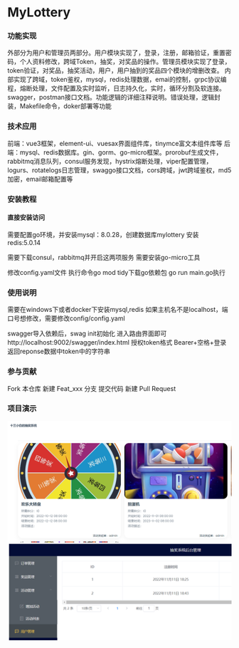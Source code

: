 # MyLottery


### 功能实现

   外部分为用户和管理员两部分。用户模块实现了，登录，注册，邮箱验证，重置密码，个人资料修改，跨域Token，抽奖，对奖品的操作。管理员模块实现了登录，token验证，对奖品，抽奖活动，用户，用户抽到的奖品四个模块的增删改查。
		内部实现了跨域，token鉴权，mysql，redis处理数据，emai的控制，grpc协议编程，熔断处理，文件配置及实时监听，日志持久化，实时，循环分割及软连接。swagger，postman接口文档。功能逻辑的详细注释说明。错误处理，逻辑封装，Makefile命令，doker部署等功能

### 技术应用

前端：vue3框架，element-ui、vuesax界面组件库，tinymce富文本组件库等
后端：mysql、redis数据库。gin、gorm、go-micro框架。prorobuf生成文件，rabbitmq消息队列，consul服务发现，hystrix熔断处理，viper配置管理，logurs、rotatelogs日志管理，swaggo接口文档，cors跨域，jwt跨域鉴权，md5加密，email邮箱配置等

### 安装教程


#### 直接安装访问
需要配置go环境，并安装mysql：8.0.28，创建数据库mylottery
安装redis:5.0.14 

需要下载consul，rabbitmq并开启这两项服务
需要安装go-micro工具

修改config.yaml文件
执行命令go mod tidy下载go依赖包
go run main.go执行


### 使用说明

需要在windows下或者docker下安装mysql,redis
如果主机名不是localhost，端口号想修改，需要修改config/config.yaml

swagger导入依赖后，swag init初始化 进入路由界面即可http://localhost:9002/swagger/index.html
授权token格式 Bearer+空格+登录返回reponse数据中token中的字符串

### 参与贡献

Fork 本仓库
新建 Feat_xxx 分支
提交代码
新建 Pull Request

### 项目演示

![前台](https://github.com/shisanxiaobai/MyLottery/blob/main/image/Snipaste_2022-11-11_21-42-11.png)
![后台](https://github.com/shisanxiaobai/MyLottery/blob/main/image/Snipaste_2022-11-11_21-42-39.png)
